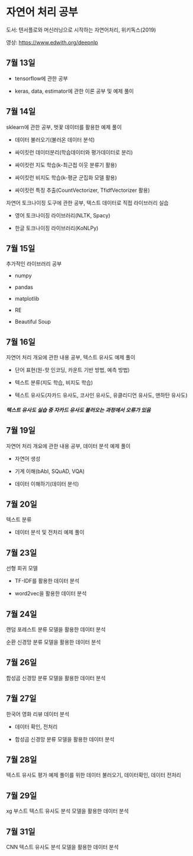 # 자연어 처리 공부

도서: 텐서플로와 머신러닝으로 시작하는 자연어처리, 위키독스(2019)

영상: https://www.edwith.org/deepnlp


## 7월 13일

- tensorflow에 관한 공부

- keras, data, estimator에 관한 이론 공부 및 예제 풀이



## 7월 14일

sklearn에 관한 공부, 벗꽃 데이터를 활용한 예제 풀이

 - 데이터 불러오기(불러온 데이터 분석)
 
 - 싸이킷런 데이터분리(학습데이터와 평가데이터로 분리)
 
 - 싸이킷런 지도 학습(k-최근접 이웃 분류기 활용)
 
 - 싸이킷런 비지도 학습(k-평균 군집화 모델 활용)
 
 - 싸이킷런 특징 추출(CountVectorizer, TfidfVectorizer 활용)
 
자연어 토크나이징 도구에 관한 공부, 텍스트 데이터로 직접 라이브러리 실습
 
 - 영어 토크나이징 라이브러리(NLTK, Spacy)
 
 - 한글 토크나이징 라이브러리(KoNLPy)

## 7월 15일

 추가적인 라이브러리 공부
 
 - numpy
 
 - pandas
 
 - matplotlib
 
 - RE
 
 - Beautiful Soup
 
 ## 7월 16일
 
 자연어 처리 개요에 관한 내용 공부, 텍스트 유사도 예제 풀이
 
- 단어 표현(원-핫 인코딩, 카운트 기반 방법, 예측 방법)

- 텍스트 분류(지도 학습, 비지도 학습)

- 텍스트 유사도(자카드 유사도, 코사인 유사도, 유클리디언 유사도, 맨하탄 유사도)

##### 텍스트 유사도 실습 중 자카드 유사도 불러오는 과정에서 오류가 있음

## 7월 19일

 자연어 처리 개요에 관한 내용 공부, 데이터 분석 예제 풀이
 
- 자연어 생성
 
- 기계 이해(bAbI, SQuAD, VQA)
 
- 데이터 이해하기(데이터 분석) 

## 7월 20일

텍스트 분류 

- 데이터 분석 및 전처리 예제 풀이 

## 7월 23일

선형 회귀 모델

- TF-IDF를 활용한 데이터 분석

- word2vec을 활용한 데이터 분석

## 7월 24일

랜덤 포레스트 분류 모델을 활용한 데이터 분석

순환 신경망 분류 모델을 활용한 데이터 분석

## 7월 26일

합성곱 신경망 분류 모델을 활용한 데이터 분석

## 7월 27일

한국어 영화 리뷰 데이터 분석

- 데이터 확인, 전처리

- 합성곱 신경망 분류 모델을 활용한 데이터 분석

## 7월 28일

텍스트 유사도 평가 예제 풀이를 위한 데이터 불러오기, 데이터확인, 데이터 전처리

## 7월 29일

xg 부스트 텍스트 유사도 분석 모델을 활용한 데이터 분석

## 7월 31일

CNN 텍스트 유사도 분석 모델을 활용한 데이터 분석
